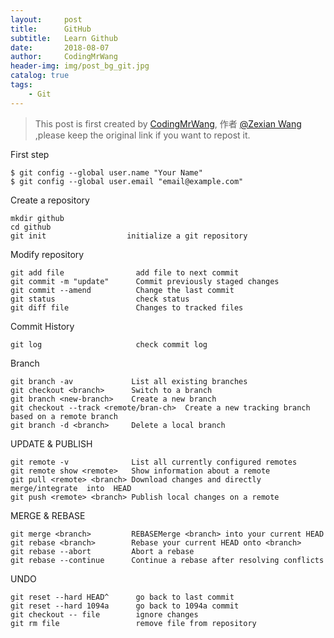 ```yaml
---
layout:     post
title:      GitHub
subtitle:   Learn Github
date:       2018-08-07
author:     CodingMrWang
header-img: img/post_bg_git.jpg
catalog: true
tags:
    - Git
---
```



> This post is first created by [CodingMrWang](http://codingmrwang.github.io), 作者 [@Zexian Wang](http://github.com/codingmrwang) ,please keep the original link if you want to repost it.


First step

```
$ git config --global user.name "Your Name"
$ git config --global user.email "email@example.com"
```

Create a repository

```
mkdir github
cd github
git init                  initialize a git repository
```
Modify repository

```
git add file                add file to next commit
git commit -m "update"      Commit previously staged changes
git commit --amend          Change the last commit
git status                  check status
git diff file               Changes to tracked files  
```

Commit History

```
git log                     check commit log
```

Branch

```
git branch -av             List all existing branches
git checkout <branch>      Switch to a branch
git branch <new-branch>    Create a new branch
git checkout --track <remote/bran-ch>  Create a new tracking branch based on a remote branch
git branch -d <branch>     Delete a local branch
```

UPDATE & PUBLISH

```
git remote -v              List all currently configured remotes
git remote show <remote>   Show information about a remote
git pull <remote> <branch> Download changes and directly  merge/integrate  into  HEAD
git push <remote> <branch> Publish local changes on a remote
```
MERGE & REBASE

```
git merge <branch>         REBASEMerge <branch> into your current HEAD
git rebase <branch>        Rebase your current HEAD onto <branch>
git rebase --abort         Abort a rebase 
git rebase --continue      Continue a rebase after resolving conflicts
```

UNDO

```
git reset --hard HEAD^      go back to last commit
git reset --hard 1094a      go back to 1094a commit
git checkout -- file        ignore changes
git rm file                 remove file from repository
```